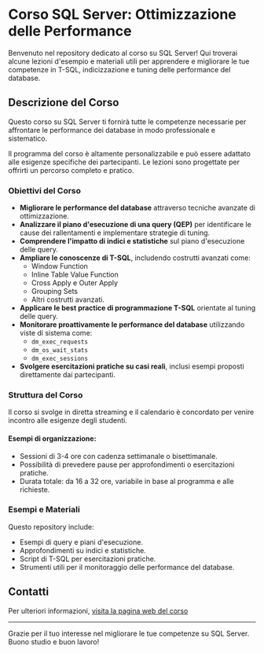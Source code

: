# Corso SQL Server: Ottimizzazione delle Performance

Benvenuto nel repository dedicato al corso su SQL Server! Qui troverai alcune lezioni d'esempio e materiali utili per apprendere e migliorare le tue competenze in T-SQL, indicizzazione e tuning delle performance del database.

## Descrizione del Corso
Questo corso su SQL Server ti fornirà tutte le competenze necessarie per affrontare le performance dei database in modo professionale e sistematico. 

Il programma del corso è altamente personalizzabile e può essere adattato alle esigenze specifiche dei partecipanti. Le lezioni sono progettate per offrirti un percorso completo e pratico.

### Obiettivi del Corso
- **Migliorare le performance del database** attraverso tecniche avanzate di ottimizzazione.
- **Analizzare il piano d'esecuzione di una query (QEP)** per identificare le cause dei rallentamenti e implementare strategie di tuning.
- **Comprendere l'impatto di indici e statistiche** sul piano d'esecuzione delle query.
- **Ampliare le conoscenze di T-SQL**, includendo costrutti avanzati come:
  - Window Function
  - Inline Table Value Function
  - Cross Apply e Outer Apply
  - Grouping Sets
  - Altri costrutti avanzati.
- **Applicare le best practice di programmazione T-SQL** orientate al tuning delle query.
- **Monitorare proattivamente le performance del database** utilizzando viste di sistema come:
  - `dm_exec_requests`
  - `dm_os_wait_stats`
  - `dm_exec_sessions`
- **Svolgere esercitazioni pratiche su casi reali**, inclusi esempi proposti direttamente dai partecipanti.

### Struttura del Corso
Il corso si svolge in diretta streaming e il calendario è concordato per venire incontro alle esigenze degli studenti. 

#### Esempi di organizzazione:
- Sessioni di 3-4 ore con cadenza settimanale o bisettimanale.
- Possibilità di prevedere pause per approfondimenti o esercitazioni pratiche.
- Durata totale: da 16 a 32 ore, variabile in base al programma e alle richieste.

### Esempi e Materiali
Questo repository include:
- Esempi di query e piani d'esecuzione.
- Approfondimenti su indici e statistiche.
- Script di T-SQL per esercitazioni pratiche.
- Strumenti utili per il monitoraggio delle performance del database.


## Contatti
Per ulteriori informazioni, [visita la pagina web del corso](https://www.nicolaiantomasi.com/corso-sql-server/)

---
Grazie per il tuo interesse nel migliorare le tue competenze su SQL Server. Buono studio e buon lavoro!

